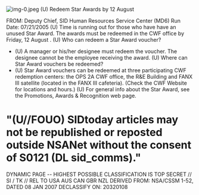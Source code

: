 ![img-0.jpeg](img-0.jpeg)
(U) Redeem Star Awards by 12 August

FROM:
Deputy Chief, SID Human Resources Service Center (MD6)
Run Date: 07/21/2005
(U) Time is running out for those who have have an unused Star Award. The awards must be redeemed in the CWF office by Friday, 12 August .
(U) Who can redeem a Star Award voucher?

- (U) A manager or his/her designee must redeem the voucher. The designee cannot be the employee receiving the award.
(U) Where can Star Award vouchers be redeemed?
- (U) Star Award vouchers can be redeemed at three participating CWF redemption centers: the OPS 2A CWF office, the R\&E Building and FANX III satellite (located in the FANX III cafeteria). (Check the CWF Website for locations and hours.)
(U) For general info about the Star Award, see the Promotions, Awards \& Recognition web page.


# "(U//FOUO) SIDtoday articles may not be republished or reposted outside NSANet without the consent of S0121 (DL sid_comms)." 

DYNAMIC PAGE -- HIGHEST POSSIBLE CLASSIFICATION IS TOP SECRET // SI / TK // REL TO USA AUS CAN GBR NZL DERIVED FROM: NSA/CSSM 1-52, DATED 08 JAN 2007 DECLASSIFY ON: 20320108
